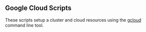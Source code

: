 ## Google Cloud Scripts

These scripts setup a cluster and cloud resources using the [gcloud](https://cloud.google.com/sdk/gcloud) command line tool.


